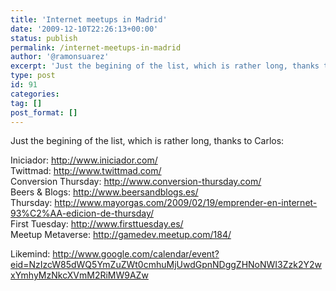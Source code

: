 ```yaml
---
title: 'Internet meetups in Madrid'
date: '2009-12-10T22:26:13+00:00'
status: publish
permalink: /internet-meetups-in-madrid
author: '@ramonsuarez'
excerpt: 'Just the begining of the list, which is rather long, thanks to Carlos: Iniciador: http://www.iniciador.com/ Twittmad: http://www.twittmad.com/ Conversion Thursday: http://www.conversion-thursday.com/ Beers & Blogs: http://www.beersandblogs.es/ Thu...'
type: post
id: 91
categories:
tag: []
post_format: []
---
```

Just the begining of the list, which is rather long, thanks to Carlos:

Iniciador: <http://www.iniciador.com/>  
 Twittmad: <http://www.twittmad.com/>  
 Conversion Thursday: <http://www.conversion-thursday.com/>  
 Beers & Blogs: <http://www.beersandblogs.es/>  
 Thursday: <http://www.mayorgas.com/2009/02/19/emprender-en-internet-93%C2%AA-edicion-de-thursday/>  
 First Tuesday: <http://www.firsttuesday.es/>  
 Meetup Metaverse: <http://gamedev.meetup.com/184/>

[](http://gamedev.meetup.com/184/) Likemind: <http://www.google.com/calendar/event?eid=NzIzcW85dWQ5YmZuZWt0cmhuMjUwdGpnNDggZHNoNWI3Zzk2Y2wxYmhyMzNkcXVmM2RiMW9AZw>